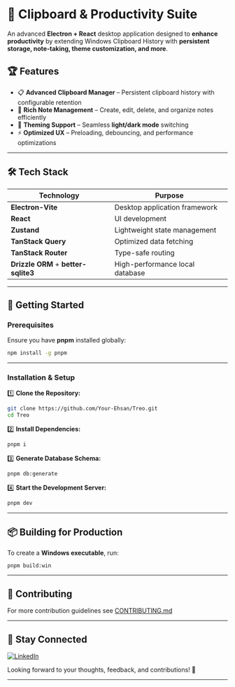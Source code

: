 # 🚀 **Clipboard & Productivity Suite**

An advanced **Electron + React** desktop application designed to **enhance productivity** by extending Windows Clipboard History with **persistent storage, note-taking, theme customization, and more**.

## 🏆 **Features**

- 📋 **Advanced Clipboard Manager** – Persistent clipboard history with configurable retention
- 📝 **Rich Note Management** – Create, edit, delete, and organize notes efficiently
- 🎨 **Theming Support** – Seamless **light/dark mode** switching
- ⚡ **Optimized UX** – Preloading, debouncing, and performance optimizations

---

## 🛠 **Tech Stack**

| Technology                           | Purpose                         |
| ------------------------------------ | ------------------------------- |
| **Electron-Vite**                    | Desktop application framework   |
| **React**                            | UI development                  |
| **Zustand**                          | Lightweight state management    |
| **TanStack Query**                   | Optimized data fetching         |
| **TanStack Router**                  | Type-safe routing               |
| **Drizzle ORM** + **better-sqlite3** | High-performance local database |

---

## 🚀 **Getting Started**

### **Prerequisites**

Ensure you have **pnpm** installed globally:

```sh
npm install -g pnpm
```

---

### **Installation & Setup**

1️⃣ **Clone the Repository:**

```sh
git clone https://github.com/Your-Ehsan/Treo.git
cd Treo
```

2️⃣ **Install Dependencies:**

```sh
pnpm i
```

3️⃣ **Generate Database Schema:**

```sh
pnpm db:generate
```

4️⃣ **Start the Development Server:**

```sh
pnpm dev
```

---

## 📦 **Building for Production**

To create a **Windows executable**, run:

```sh
pnpm build:win
```

---

## 🤝 **Contributing**

For more contribution guidelines see [CONTRIBUTING.md](./CONTRIBUTING.md)

---

## 🔗 **Stay Connected**

[![LinkedIn](https://img.shields.io/badge/LinkedIn-0077B5?style=for-the-badge&logo=linkedin&logoColor=white)](https://www.linkedin.com/in/your-ehsan/)

Looking forward to your thoughts, feedback, and contributions! 🚀

---
